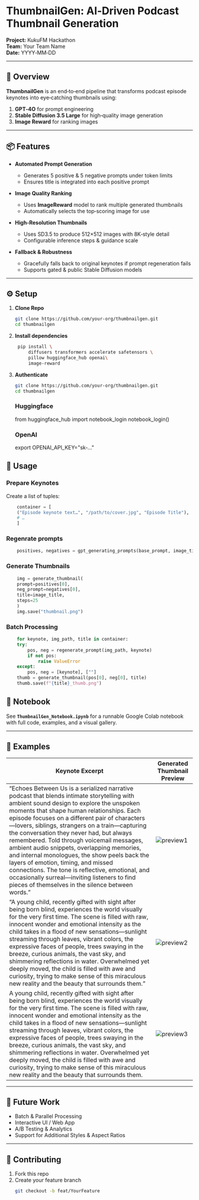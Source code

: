 # ThumbnailGen: AI‑Driven Podcast Thumbnail Generation

**Project:** KukuFM Hackathon  
**Team:** Your Team Name  
**Date:** YYYY‑MM‑DD  

---

## 🚀 Overview

**ThumbnailGen** is an end‑to‑end pipeline that transforms podcast episode keynotes into eye‑catching thumbnails using:

1. **GPT‑4O** for prompt engineering  
2. **Stable Diffusion 3.5 Large** for high‑quality image generation  
3. **Image Reward** for ranking images

---

## 📦 Features

- **Automated Prompt Generation**  
  - Generates 5 positive & 5 negative prompts under token limits  
  - Ensures title is integrated into each positive prompt

- **Image Quality Ranking**  
  - Uses **ImageReward** model to rank multiple generated thumbnails  
  - Automatically selects the top‑scoring image for use
  
- **High‑Resolution Thumbnails**  
  - Uses SD3.5 to produce 512×512 images with 8K‑style detail  
  - Configurable inference steps & guidance scale  

- **Fallback & Robustness**  
  - Gracefully falls back to original keynotes if prompt regeneration fails  
  - Supports gated & public Stable Diffusion models  

---

## ⚙️ Setup

1. **Clone Repo**  
   ```bash
   git clone https://github.com/your‑org/thumbnailgen.git
   cd thumbnailgen
   ```
2. **Install dependencies**  
   ```bash
    pip install \
        diffusers transformers accelerate safetensors \
        pillow huggingface_hub openai\
        image-reward

   ```
3. **Authenticate**  
   ```bash
   git clone https://github.com/your‑org/thumbnailgen.git
   cd thumbnailgen
   ```
    ### Huggingface
    from huggingface_hub import notebook_login
    notebook_login()

    ### OpenAI
    export OPENAI_API_KEY="sk‑..."

## 📝 Usage

### Prepare Keynotes

Create a list of tuples:

```python
    container = [
    ("Episode keynote text…", "/path/to/cover.jpg", "Episode Title"),
    # …
    ]
```

### Regenrate prompts

```python
    positives, negatives = gpt_generating_prompts(base_prompt, image_title)
```


### Generate Thumbnails

```python
    img = generate_thumbnail(
    prompt=positives[0],
    neg_prompt=negatives[0],
    title=image_title,
    steps=25
    )
    img.save("thumbnail.png")

```

### Batch Processing

```python
    for keynote, img_path, title in container:
    try:
        pos, neg = regenerate_prompt(img_path, keynote)
        if not pos:
            raise ValueError
    except:
        pos, neg = [keynote], [""]
    thumb = generate_thumbnail(pos[0], neg[0], title)
    thumb.save(f"{title}_thumb.png")


```

## 📂 Notebook

See **`ThumbnailGen_Notebook.ipynb`** for a runnable Google Colab notebook with full code, examples, and a visual gallery.

---

## 🎨 Examples

| Keynote Excerpt                                 | Generated Thumbnail Preview         |
|-------------------------------------------------|-------------------------------------|
| “Echoes Between Us is a serialized narrative podcast that blends intimate storytelling with ambient sound design to explore the unspoken moments that shape human relationships. Each episode focuses on a different pair of characters—lovers, siblings, strangers on a train—capturing the conversation they never had, but always remembered. Told through voicemail messages, ambient audio snippets, overlapping memories, and internal monologues, the show peels back the layers of emotion, timing, and missed connections. The tone is reflective, emotional, and occasionally surreal—inviting listeners to find pieces of themselves in the silence between words.”      | ![preview1](examples/preview1.jpeg)  |
| “A young child, recently gifted with sight after being born blind, experiences the world visually for the very first time. The scene is filled with raw, innocent wonder and emotional intensity as the child takes in a flood of new sensations—sunlight streaming through leaves, vibrant colors, the expressive faces of people, trees swaying in the breeze, curious animals, the vast sky, and shimmering reflections in water. Overwhelmed yet deeply moved, the child is filled with awe and curiosity, trying to make sense of this miraculous new reality and the beauty that surrounds them.”    | ![preview2](examples/preview2.jpeg)  |
|A young child, recently gifted with sight after being born blind, experiences the world visually for the very first time. The scene is filled with raw, innocent wonder and emotional intensity as the child takes in a flood of new sensations—sunlight streaming through leaves, vibrant colors, the expressive faces of people, trees swaying in the breeze, curious animals, the vast sky, and shimmering reflections in water. Overwhelmed yet deeply moved, the child is filled with awe and curiosity, trying to make sense of this miraculous new reality and the beauty that surrounds them.|![preview3](examples/preview3.jpeg)|

---

## 🔮 Future Work

- Batch & Parallel Processing  
- Interactive UI / Web App  
- A/B Testing & Analytics  
- Support for Additional Styles & Aspect Ratios  

---

## 🤝 Contributing

1. Fork this repo  
2. Create your feature branch  
   ```bash
   git checkout -b feat/YourFeature

